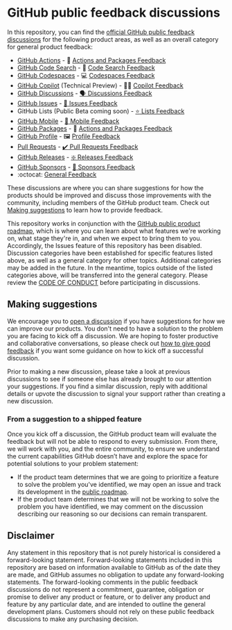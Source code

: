 # GitHub public feedback discussions

In this repository, you can find the [official GitHub public feedback discussions](https://github.com/github/feedback/discussions) for the following product areas, as well as an overall category for general product feedback:

- [GitHub Actions](https://github.com/features/actions) - :ship: [Actions and Packages Feedback](https://github.com/github/feedback/discussions/categories/actions-and-packages-feedback)
- [GitHub Code Search](https://cs.github.com/about) - :mag_right: [Code Search Feedback](https://github.com/github/feedback/discussions/categories/code-search-feedback)
- [GitHub Codespaces](https://github.com/features/codespaces) - :computer: [Codespaces Feedback](https://github.com/github/feedback/discussions/categories/codespaces-feedback)
- [GitHub Copilot](https://copilot.github.com/) (Technical Preview) - :woman_pilot: [Copilot Feedback](https://github.com/github/feedback/discussions/categories/copilot-feedback)
- [GitHub Discussions](https://github.blog/2020-05-06-new-from-satellite-2020-github-codespaces-github-discussions-securing-code-in-private-repositories-and-more/#discussions) - [:speaking_head: Discussions Feedback](https://github.com/github/feedback/discussions/categories/discussions-feedback)
- [GitHub Issues](https://github.com/features/issues) - [:octopus: Issues Feedback](https://github.com/github/feedback/discussions/categories/issues-feedback)
- GitHub Lists (Public Beta coming soon) - [:star: Lists Feedback](https://github.com/github/feedback/discussions/categories/lists-feedback)
- [GitHub Mobile](https://github.com/mobile) - [:iphone: Mobile Feedback](https://github.com/github/feedback/discussions/categories/mobile-feedback)
- [GitHub Packages](https://github.com/features/packages) - :ship: [Actions and Packages Feedback](https://github.com/github/feedback/discussions/categories/actions-and-packages-feedback)
- [GitHub Profile](https://docs.github.com/en/account-and-profile/setting-up-and-managing-your-github-profile/customizing-your-profile/about-your-profile) - :framed_picture: [Profile Feedback](https://github.com/github/feedback/discussions/categories/profile-feedback)
- [Pull Requests](https://docs.github.com/en/github/collaborating-with-pull-requests/proposing-changes-to-your-work-with-pull-requests/about-pull-requests) - [:heavy_check_mark: Pull Requests Feedback](https://github.com/github/feedback/discussions/categories/pull-requests-feedback)
- [GitHub Releases](https://docs.github.com/en/repositories/releasing-projects-on-github/automatically-generated-release-notes) - [❇️ Releases Feedback](https://github.com/github/feedback/discussions/categories/releases-feedback)
- [GitHub Sponsors](https://github.com/sponsors) - [:sparkling_heart: Sponsors Feedback](https://github.com/github/feedback/discussions/categories/sponsors-feedback)
- :octocat: [General Feedback](https://github.com/github/feedback/discussions/categories/general-feedback)

These discussions are where you can share suggestions for how the products should be improved and discuss those improvements with the community, including members of the GitHub product team. Check out [Making suggestions](#making-suggestions) to learn how to provide feedback.

This repository works in conjunction with the [GitHub public product roadmap](https://github.com/github/roadmap), which is where you can learn about what features we're working on, what stage they're in, and when we expect to bring them to you. Accordingly, the Issues feature of this repository has been disabled. Discussion categories have been established for specific features listed above, as well as a general category for other topics. Additional categories may be added in the future. In the meantime, topics outside of the listed categories above, will be transferred into the general category. Please review the [CODE OF CONDUCT](CODE_OF_CONDUCT.md) before participating in discussions.

## Making suggestions

We encourage you to [open a discussion](https://github.com/github/feedback/discussions) if you have suggestions for how we can improve our products. You don't need to have a solution to the problem you are facing to kick off a discussion. We are hoping to foster productive and collaborative conversations, so please check out [how to give good feedback](https://github.com/github/feedback/discussions/1) if you want some guidance on how to kick off a successful discussion.

Prior to making a new discussion, please take a look at previous discussions to see if someone else has already brought to our attention your suggestions. If you find a similar discussion, reply with additional details or upvote the discussion to signal your support rather than creating a new discussion.

### From a suggestion to a shipped feature

Once you kick off a discussion, the GitHub product team will evaluate the feedback but will not be able to respond to every submission. From there, we will work with you, and the entire community, to ensure we understand the current capabilities GitHub doesn’t have and explore the space for potential solutions to your problem statement:

- If the product team determines that we are going to prioritize a feature to solve the problem you've identified, we may open an issue and track its development in the [public roadmap](https://github.com/github/roadmap).
- If the product team determines that we will not be working to solve the problem you have identified, we may comment on the discussion describing our reasoning so our decisions can remain transparent.

## Disclaimer

Any statement in this repository that is not purely historical is considered a forward-looking statement. Forward-looking statements included in this repository are based on information available to GitHub as of the date they are made, and GitHub assumes no obligation to update any forward-looking statements. The forward-looking comments in the public feedback discussions do not represent a commitment, guarantee, obligation or promise to deliver any product or feature, or to deliver any product and feature by any particular date, and are intended to outline the general development plans. Customers should not rely on these public feedback discussions to make any purchasing decision.
